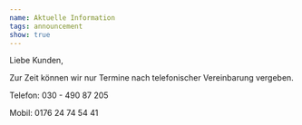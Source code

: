 ```yaml
---
name: Aktuelle Information
tags: announcement
show: true
---
```

Liebe Kunden,

Zur Zeit können wir nur Termine nach telefonischer Vereinbarung vergeben.

Telefon: 030 - 490 87 205</br >

Mobil: 0176 24 74 54 41
</br ></br >